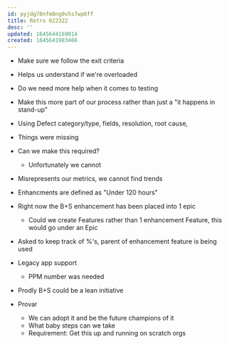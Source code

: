 ```yaml
---
id: pyjdg78nfm8ng0v5s7wp6ff
title: Retro 022322
desc: ''
updated: 1645644169014
created: 1645641983466
---
```


- Make sure we follow the exit criteria
- Helps us understand if we're overloaded
- Do we need more help when it comes to testing
- Make this more part of our process rather than just a "it happens in stand-up"

- Using Defect category/type, fields, resolution, root cause, 
- Things were missing
- Can we make this required?
    - Unfortunately we cannot 
- Misrepresents our metrics, we cannot find trends



- Enhancments are defined as "Under 120 hours"
- Right now the B+S enhancement has been placed into 1 epic
    - Could we create Features rather than 1 enhancement Feature, this would go under an Epic  
- Asked to keep track of %'s, parent of enhancement feature is being used



- Legacy app support
    - PPM number was needed


- Prodly B+S could be a lean initiative

- Provar
    - We can adopt it and be the future champions of it 
    - What baby steps can we take
    - Requirement: Get this up and running on scratch orgs
